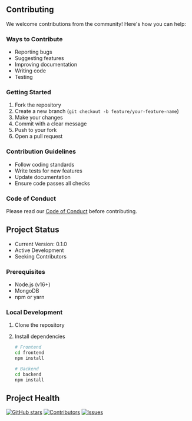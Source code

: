 ## Contributing

We welcome contributions from the community! Here's how you can help:

### Ways to Contribute

- Reporting bugs
- Suggesting features
- Improving documentation
- Writing code
- Testing

### Getting Started

1. Fork the repository
2. Create a new branch (`git checkout -b feature/your-feature-name`)
3. Make your changes
4. Commit with a clear message
5. Push to your fork
6. Open a pull request

### Contribution Guidelines

- Follow coding standards
- Write tests for new features
- Update documentation
- Ensure code passes all checks

### Code of Conduct

Please read our [Code of Conduct](CODE_OF_CONDUCT.md) before contributing.

## Project Status

- Current Version: 0.1.0
- Active Development
- Seeking Contributors

<!--## Development Environment-->

### Prerequisites

- Node.js (v16+)
- MongoDB
- npm or yarn

### Local Development

1. Clone the repository
2. Install dependencies

   ```bash
   # Frontend
   cd frontend
   npm install

   # Backend
   cd backend
   npm install
   ```

## Project Health

[![GitHub stars](https://img.shields.io/github/stars/mohammedshahid096/mosque-management)](https://github.com/mohammedshahid096/mosque-management)
[![Contributors](https://img.shields.io/github/contributors/mohammedshahid096/mosque-management)](https://github.com/mohammedshahid096/mosque-management/graphs/contributors)
[![Issues](https://img.shields.io/github/issues/mohammedshahid096/mosque-management)](https://github.com/mohammedshahid096/mosque-management/issues)
